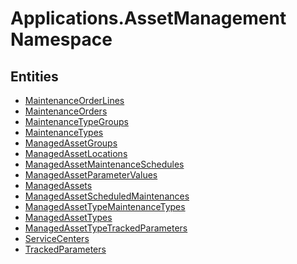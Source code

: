 ﻿---
uid: Applications.AssetManagement
---
# Applications.AssetManagement Namespace

## Entities
- [MaintenanceOrderLines](Applications.AssetManagement.MaintenanceOrderLines.md)  
- [MaintenanceOrders](Applications.AssetManagement.MaintenanceOrders.md)  
- [MaintenanceTypeGroups](Applications.AssetManagement.MaintenanceTypeGroups.md)  
- [MaintenanceTypes](Applications.AssetManagement.MaintenanceTypes.md)  
- [ManagedAssetGroups](Applications.AssetManagement.ManagedAssetGroups.md)  
- [ManagedAssetLocations](Applications.AssetManagement.ManagedAssetLocations.md)  
- [ManagedAssetMaintenanceSchedules](Applications.AssetManagement.ManagedAssetMaintenanceSchedules.md)  
- [ManagedAssetParameterValues](Applications.AssetManagement.ManagedAssetParameterValues.md)  
- [ManagedAssets](Applications.AssetManagement.ManagedAssets.md)  
- [ManagedAssetScheduledMaintenances](Applications.AssetManagement.ManagedAssetScheduledMaintenances.md)  
- [ManagedAssetTypeMaintenanceTypes](Applications.AssetManagement.ManagedAssetTypeMaintenanceTypes.md)  
- [ManagedAssetTypes](Applications.AssetManagement.ManagedAssetTypes.md)  
- [ManagedAssetTypeTrackedParameters](Applications.AssetManagement.ManagedAssetTypeTrackedParameters.md)  
- [ServiceCenters](Applications.AssetManagement.ServiceCenters.md)  
- [TrackedParameters](Applications.AssetManagement.TrackedParameters.md)  

